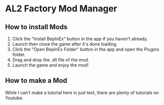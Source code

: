 # AL2 Factory Mod Manager
## How to install Mods
1. Click the "Install BepInEx" button in the app if you haven't already.
2. Launch then close the game after it's done loading.
3. Click the "Open BepInEx Folder" button in the app and open the Plugins folder.
4. Drag and drop the .dll file of the mod.
5. Launch the game and enjoy the mod!

## How to make a Mod
While I can't make a tutorial here in just text, there are plenty of tutorials on Youtube.